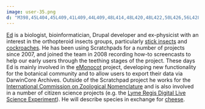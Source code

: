```yaml
---
image: user-35.png
d: "M398,45L404,45L409,41L409,44L409,48L414,48L420,48L422,50L426,56L428,60L428,61L425,63L426,66L429,69L430,73L431,78L431,81L430,87L430,91L428,95L424,95L425,100L420,100L417,104L421,107L422,111L427,114L433,114L439,116L447,118L451,119L456,122L457,126L461,133L463,139L464,149L465,159L465,169L465,177L464,183L464,189L462,190L461,194L458,195L454,191L452,189L452,175L451,173L454,163L453,153L451,150L450,144L448,138L443,134L439,132L435,128L431,126L424,126L417,127L414,130L411,133L408,137L406,139L403,142L402,147L402,151L403,157L403,162L403,167L404,171L397,167L391,165L387,164L383,158L382,154L381,151L378,149L379,143L380,139L382,138L385,133L386,125L386,122L384,119L385,113L389,109L392,107L390,105L387,104L384,100L382,97L377,94L372,90L370,87L369,83L370,78L367,73L369,69L373,68L375,66L374,62L378,61L378,56L381,55L382,50L386,49L388,48L389,46L396,46L401,45"
---
```

[Ed](http://ebaker.me.uk) is a biologist, bioinformatician, Drupal developer and ex-physicist with an interest in the orthopteroid insects groups, particularly [stick insects](http://phasmid-study-group.org) and [cockroaches](http://blattodea-culture-group.org). He has been using Scratchpads for a number of projects since 2007, and joined the team in 2008 recording how-to screencasts to help our early users through the teething stages of the project. These days Ed is mainly involved in the [eMonocot](http://about.e-monocot.org) project, developing new functionality for the botanical community and to allow users to export their data via DarwinCore Archives. Outside of the Scratchpad project he works for the [International Commission on Zoological Nomenclature](http://iczn.org) and is also involved in a number of citizen science projects (e.g. the [Lyme Regis Digital Live Science Experiment](http://ebaker.me.uk/lymeregis)). He will describe species in exchange for [cheese](http://www.townmillcheese.co.uk/).